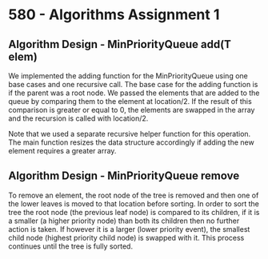 # 580 - Algorithms Assignment 1

## Algorithm Design - MinPriorityQueue add(T elem)
We implemented the adding function for the MinPriorityQueue using one
base cases and one recursive call. The base case for the adding
function is if the parent was a root node. We passed the elements that
are added to the queue by comparing them to the element at
location/2. If the result of this comparison is greater or equal to
0, the elements are swapped in the array and the recursion is called
with location/2.

Note that we used a separate recursive helper function for this
operation. The main function resizes the data structure accordingly if
adding the new element requires a greater array. 


## Algorithm Design - MinPriorityQueue remove
To remove an element, the root node of the tree is removed and then
one of the lower leaves is moved to that location before sorting. In
order to sort the tree the root node (the previous leaf node) is
compared to its children, if it is a smaller (a higher priority node)
than both its children then no further action is taken. If however it
is a larger (lower priority event), the smallest child node (highest
priority child node) is swapped with it. This process continues until
the tree is fully sorted.
